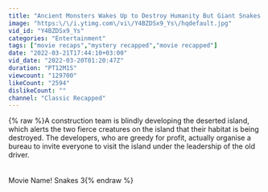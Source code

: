 ```yaml
---
title: "Ancient Monsters Wakes Up to Destroy Humanity But Giant Snakes Confronts Them For Battle"
image: "https:\/\/i.ytimg.com\/vi\/Y4BZDSx9_Ys\/hqdefault.jpg"
vid_id: "Y4BZDSx9_Ys"
categories: "Entertainment"
tags: ["movie recaps","mystery recapped","movie recapped"]
date: "2022-03-21T17:44:10+03:00"
vid_date: "2022-03-20T01:20:47Z"
duration: "PT12M1S"
viewcount: "129700"
likeCount: "2594"
dislikeCount: ""
channel: "Classic Recapped"
---
```

{% raw %}A construction team is blindly developing the deserted island, which alerts the two fierce creatures on the island that their habitat is being destroyed. The developers, who are greedy for profit, actually organise a bureau to invite everyone to visit the island under the leadership of the old driver.<br /><br /><br />Movie Name! Snakes 3{% endraw %}
